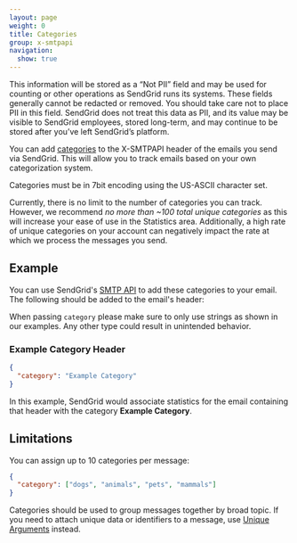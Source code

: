 ```yaml
---
layout: page
weight: 0
title: Categories
group: x-smtpapi
navigation:
  show: true
---
```


<call-out type="warning">

This information will be stored as a “Not PII” field and may be used for counting or other operations as SendGrid runs its systems. These fields generally cannot be redacted or removed. You should take care not to place PII in this field. SendGrid does not treat this data as PII, and its value may be visible to SendGrid employees, stored long-term, and may continue to be stored after you’ve left SendGrid’s platform.

</call-out>

You can add [categories]({{root_url}}/glossary/categories/) to the X-SMTPAPI header of the emails you send via SendGrid. This will allow you to track emails based on your own categorization system.

<call-out type="warning">

Categories must be in 7bit encoding using the US-ASCII character set.

</call-out>

<call-out>

Currently, there is no limit to the number of categories you can track. However, we recommend _no more than ~100 total unique categories_ as this will increase your ease of use in the Statistics area. Additionally, a high rate of unique categories on your account can negatively impact the rate at which we process the messages you send.

</call-out>

## Example

You can use SendGrid's [SMTP API]({{root_url}}/ui/for-developers/sending-email/getting-started-smtp/) to add these categories to your email. The following should be added to the email's header:

<call-out type="warning">

When passing `category` please make sure to only use strings as shown in our examples. Any other type could result in unintended behavior.

</call-out>

### Example Category Header

```json
{
  "category": "Example Category"
}
```

In this example, SendGrid would associate statistics for the email containing that header with the category **Example Category**.

## Limitations

You can assign up to 10 categories per message:

```json
{
  "category": ["dogs", "animals", "pets", "mammals"]
}
```

<call-out type="warning">

Categories should be used to group messages together by broad topic. If you need to attach unique data or identifiers to a message, use [Unique Arguments]({{root_url}}/for-developers/sending-email/unique-arguments/) instead.

</call-out>
